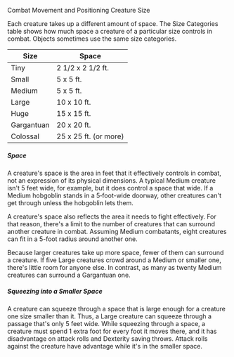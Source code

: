 Combat
Movement and Positioning
Creature Size
<p>
  Each creature takes up a different amount of space. The Size Categories table shows how much space a creature of a particular size controls in combat. Objects sometimes use the same size categories.
</p>
<table class="table table-sm">
  <thead><tr><th>Size</th><th>Space</th></tr></thead>
  <tbody>
    <tr><td>Tiny</td><td>2 1/2 x 2 1/2 ft.</td></tr>
    <tr><td>Small</td><td>5 x 5 ft.</td></tr>
    <tr><td>Medium</td><td>5 x 5 ft.</td></tr>
    <tr><td>Large</td><td>10 x 10 ft.</td></tr>
    <tr><td>Huge</td><td>15 x 15 ft.</td></tr>
    <tr><td>Gargantuan</td><td>20 x 20 ft.</td></tr>
    <tr><td>Colossal</td><td>25 x 25 ft. (or more)</td></tr>
  </tbody>
</table>
<h5>Space</h5>
<p>
  A creature's space is the area in feet that it effectively controls in combat, not an expression of its physical dimensions. A typical Medium creature isn't 5 feet wide, for example, but it does control a space that wide. If a Medium hobgoblin stands in a 5‐foot-wide doorway, other creatures can't get through unless the hobgoblin lets them.
</p>
<p>
  A creature's space also reflects the area it needs to fight effectively. For that reason, there's a limit to the number of creatures that can surround another creature in combat. Assuming Medium combatants, eight creatures can fit in a 5-foot radius around another one.
</p>
<p>
  Because larger creatures take up more space, fewer of them can surround a creature. If five Large creatures crowd around a Medium or smaller one, there's little room for anyone else. In contrast, as many as twenty Medium creatures can surround a Gargantuan one.
</p>
<h5>Squeezing into a Smaller Space</h5>
<p>
  A creature can squeeze through a space that is large enough for a creature one size smaller than it. Thus, a Large creature can squeeze through a passage that's only 5 feet wide. While squeezing through a space, a creature must spend 1 extra foot for every foot it moves there, and it has disadvantage on attack rolls and Dexterity saving throws. Attack rolls against the creature have advantage while it's in the smaller space.
</p>
